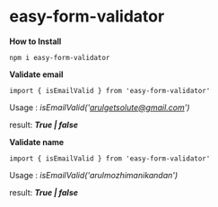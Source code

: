 # easy-form-validator

**How to Install**

`npm i easy-form-validator`

**Validate email**

`import { isEmailValid } from 'easy-form-validator'`

Usage : _isEmailValid('arulgetsolute@gmail.com')_

result: _**True | false**_


**Validate name**

`import { isEmailValid } from 'easy-form-validator'`

Usage : _isEmailValid('arulmozhimanikandan')_

result: _**True | false**_